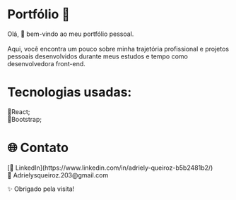 <h1 align="start">Portfólio 💼</h1>

<p align="start">
 Olá, 👋 bem-vindo ao meu portfólio pessoal.<br></br>Aqui, você encontra um pouco sobre minha trajetória profissional e projetos pessoais desenvolvidos durante meus estudos e tempo como desenvolvedora front-end.
</p>

<h1 align="start">Tecnologias usadas:</h1>

🔹React;<br>
🔹Bootstrap;

<h1 align="start"> 🌐 Contato </h1>

<p align="start">[🔗 LinkedIn](https://www.linkedin.com/in/adriely-queiroz-b5b2481b2/)<br>   
📧 Adrielysqueiroz.203@gmail.com <br> </p>


✨ Obrigado pela visita!

 
 
